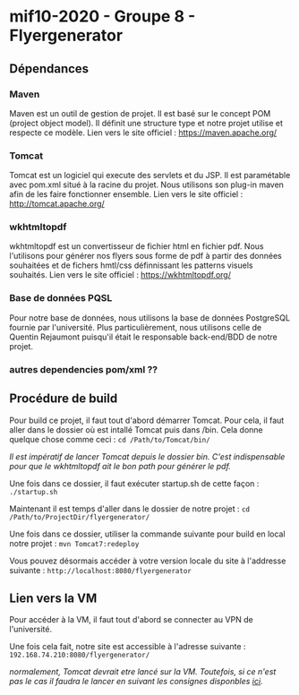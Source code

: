 # mif10-2020 - Groupe 8 - Flyergenerator

## Dépendances

### Maven
Maven est un outil de gestion de projet. Il est basé sur le concept POM (project object model). Il définit une structure type et notre projet utilise et respecte ce modèle.
Lien vers le site officiel : https://maven.apache.org/

### Tomcat
Tomcat est un logiciel qui execute des servlets et du JSP. Il est paramétable avec pom.xml situé à la racine du projet. Nous utilisons son plug-in maven afin de les faire fonctionner ensemble.
Lien vers le site officiel : http://tomcat.apache.org/

### wkhtmltopdf
wkhtmltopdf est un convertisseur de fichier html en fichier pdf. Nous l'utilisons pour générer nos flyers sous forme de pdf à partir des données souhaitées et de fichers hmtl/css définnissant les patterns visuels souhaités. 
Lien vers le site officiel : https://wkhtmltopdf.org/

### Base de données PQSL
Pour notre base de données, nous utilisons la base de données PostgreSQL fournie par l'université. Plus particulièrement, nous utilisons celle de Quentin Rejaumont puisqu'il était le responsable back-end/BDD de notre projet.

### autres dependencies pom/xml ??


## Procédure de build

Pour build ce projet, il faut tout d'abord démarrer Tomcat. Pour cela, il faut aller dans le dossier où est intallé Tomcat puis dans /bin. Cela donne quelque chose comme ceci :
    ```cd /Path/to/Tomcat/bin/```

*Il est impératif de lancer Tomcat depuis le dossier bin. C'est indispensable pour que le wkhtmltopdf ait le bon path pour générer le pdf.*

Une fois dans ce dossier, il faut exécuter startup.sh de cette façon : 
    ```./startup.sh```

Maintenant il est temps d'aller dans le dossier de notre projet :
    ```cd /Path/to/ProjectDir/flyergenerator/```

Une fois dans ce dossier, utiliser la commande suivante pour build en local notre projet :
    ```mvn Tomcat7:redeploy```

Vous pouvez désormais accéder à votre version locale du site à l'addresse suivante :
    ```http://localhost:8080/flyergenerator```



## Lien vers la VM

Pour accéder à la VM, il faut tout d'abord se connecter au VPN de l'université.

Une fois cela fait, notre site est accessible à l'adresse suivante : ```192.168.74.210:8080/flyergenerator/```

*normalement, Tomcat devrait etre lancé sur la VM. Toutefois, si ce n'est pas le cas il faudra le lancer en suivant les consignes disponbles [ici](https://forge.univ-lyon1.fr/p1509933/mif10-2020/-/wikis/Configuration-&-utilisation-VM).*